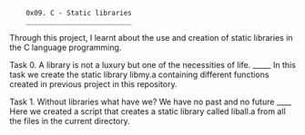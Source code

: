 		0x09. C - Static libraries
		__________________________

Through this project, I learnt about the use and creation of static libraries in the C language programming.

Task 0. A library is not a luxury but one of the necessities of life.
_____	In this task we create the static library libmy.a containing different functions created in previous project in this repository.

Task 1. Without libraries what have we? We have no past and no future
____	Here we created a script that creates a static library called liball.a from all the files in the current directory.
